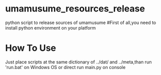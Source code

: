 # umamusume_resources_release
python script to release sources of umamusume
#First of all,you need to install python environment on your platform
# How To Use
Just place scripts at the same dictionary of ../dat/ and ../meta,than run 'run.bat' on Windows OS or direct run main.py on console
